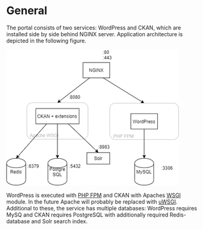 # General

The portal consists of two services: WordPress and CKAN, which are installed side by side behind NGINX server. Application architecture is depicted in the following figure.

![Application architecture](../.gitbook/assets/application-architecture.png)

WordPress is executed with [PHP FPM](https://www.php.net/manual/en/install.fpm.php) and CKAN with Apaches [WSGI ](https://modwsgi.readthedocs.io/en/master/)module. In the future Apache will probably be replaced with [uWSGI](https://uwsgi-docs.readthedocs.io/en/latest/). Additional to these, the service has multiple databases: WordPress requires MySQ and CKAN requires PostgreSQL with additionally required Redis-database and Solr search index.

